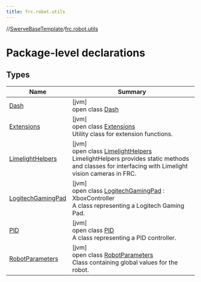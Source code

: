 ```yaml
---
title: frc.robot.utils
---
```

//[SwerveBaseTemplate](../../index.html)/[frc.robot.utils](index.html)



# Package-level declarations



## Types


| Name | Summary |
|---|---|
| [Dash](-dash/index.html) | [jvm]<br>open class [Dash](-dash/index.html) |
| [Extensions](-extensions/index.html) | [jvm]<br>open class [Extensions](-extensions/index.html)<br>Utility class for extension functions. |
| [LimelightHelpers](-limelight-helpers/index.html) | [jvm]<br>open class [LimelightHelpers](-limelight-helpers/index.html)<br>LimelightHelpers provides static methods and classes for interfacing with Limelight vision cameras in FRC. |
| [LogitechGamingPad](-logitech-gaming-pad/index.html) | [jvm]<br>open class [LogitechGamingPad](-logitech-gaming-pad/index.html) : XboxController<br>A class representing a Logitech Gaming Pad. |
| [PID](-p-i-d/index.html) | [jvm]<br>open class [PID](-p-i-d/index.html)<br>A class representing a PID controller. |
| [RobotParameters](-robot-parameters/index.html) | [jvm]<br>open class [RobotParameters](-robot-parameters/index.html)<br>Class containing global values for the robot. |

